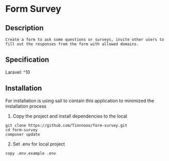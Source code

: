 # Form Survey

## Description

```
Create a form to ask some questions or surveys, invite other users to fill out the responses from the form with allowed domains.
```

## Specification

Laravel: ^10

## Installation

For installation is using sail to contain this application to minimized the installation process

1. Copy the project and install dependencies to the local

```
git clone https://github.com/Tinnnooo/form-survey.git
cd form-survey
composer update
```

2. Set .env for local project

```
copy .env.example .env
```
